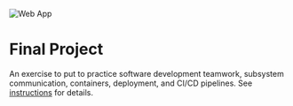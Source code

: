 ![Web App](https://github.com/software-students-fall2024/5-final-yippee/actions/workflows/web-app.yaml/badge.svg)

# Final Project

An exercise to put to practice software development teamwork, subsystem communication, containers, deployment, and CI/CD pipelines. See [instructions](./instructions.md) for details.
